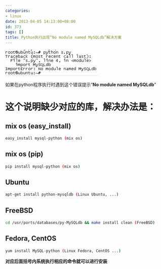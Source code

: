 ```yaml
---
categories:
- linux
date: 2013-04-05 14:13:00+08:00
id: 373
tags: []
title: Python执行出现“No module named MySQLdb”解决方案
---
```


![mysqldb](/wp-content/uploads/2013/04/mysqldb_error.webp#center)

如果在python程序执行时遇到这个错误提示“**No module named MySQLdb**”

# 这个说明缺少对应的库，解决办法是：

## mix os (easy_install)
```bash
easy_install mysql-python (mix os)
```

## mix os (pip)
```bash
pip install mysql-python (mix os)
```

## Ubuntu
```bash
apt-get install python-mysqldb (Linux Ubuntu, ...)
```

## FreeBSD
```bash
cd /usr/ports/databases/py-MySQLdb && make install clean (FreeBSD)
```

## Fedora, CentOS
```bash
yum install MySQL-python (Linux Fedora, CentOS ...)
```
**对应后面括号内系统执行相应的命令就可以进行安装**
